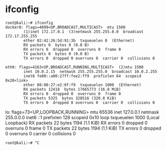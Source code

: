 # ifconfig
```
root@kali:~# ifconfig
docker0: flags=4099<UP,BROADCAST,MULTICAST>  mtu 1500
        (1)inet 172.17.0.1  (3)netmask 255.255.0.0  broadcast 172.17.255.255
        ether 02:42:26:5d:91:3b  txqueuelen 0  (Ethernet)
        RX packets 0  bytes 0 (0.0 B)
        RX errors 0  dropped 0  overruns 0  frame 0
        TX packets 0  bytes 0 (0.0 B)
        TX errors 0  dropped 0 overruns 0  carrier 0  collisions 0
```
```
eth0: flags=4163<UP,BROADCAST,RUNNING,MULTICAST>  (2)mtu 1500
        inet 10.0.2.15  netmask 255.255.255.0  broadcast 10.0.2.255
        inet6 fe80::a00:27ff:fee2:ff9  prefixlen 64  scopeid 0x20<link>
        ether 08:00:27:e2:0f:f9  txqueuelen 1000  (Ethernet)
        RX packets 12418  bytes 17665773 (16.8 MiB)
        RX errors 0  dropped 0  overruns 0  frame 0
        TX packets 5325  bytes 328516 (320.8 KiB)
        TX errors 0  dropped 0 overruns 0  carrier 0  collisions 0
```
lo: flags=73<UP,LOOPBACK,RUNNING>  mtu 65536
        inet 127.0.0.1  netmask 255.0.0.0
        inet6 ::1  prefixlen 128  scopeid 0x10<host>
        loop  txqueuelen 1000  (Local Loopback)
        RX packets 22  bytes 1194 (1.1 KiB)
        RX errors 0  dropped 0  overruns 0  frame 0
        TX packets 22  bytes 1194 (1.1 KiB)
        TX errors 0  dropped 0 overruns 0  carrier 0  collisions 0
```
root@kali:~# ^C
```
